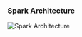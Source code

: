 ### Spark Architecture

![Spark Architecture](http://hochul.net/blog/wp-content/uploads/2015/07/spark_architecture.png)
